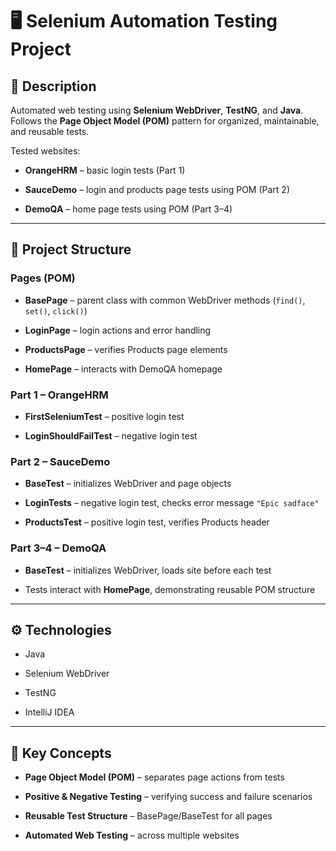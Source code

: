 # 🖥️ Selenium Automation Testing Project

## 🔹 Description

Automated web testing using **Selenium WebDriver**, **TestNG**, and **Java**.  
Follows the **Page Object Model (POM)** pattern for organized, maintainable, and reusable tests.

Tested websites:

-   **OrangeHRM** – basic login tests (Part 1)
    
-   **SauceDemo** – login and products page tests using POM (Part 2)
    
-   **DemoQA** – home page tests using POM (Part 3–4)
    

----------

## 📁 Project Structure

### **Pages (POM)**

-   **BasePage** – parent class with common WebDriver methods (`find()`, `set()`, `click()`)
    
-   **LoginPage** – login actions and error handling
    
-   **ProductsPage** – verifies Products page elements
    
-   **HomePage** – interacts with DemoQA homepage
    

### **Part 1 – OrangeHRM**

-   **FirstSeleniumTest** – positive login test
    
-   **LoginShouldFailTest** – negative login test
    

### **Part 2 – SauceDemo**

-   **BaseTest** – initializes WebDriver and page objects
    
-   **LoginTests** – negative login test, checks error message `"Epic sadface"`
    
-   **ProductsTest** – positive login test, verifies Products header
    

### **Part 3–4 – DemoQA**

-   **BaseTest** – initializes WebDriver, loads site before each test
    
-   Tests interact with **HomePage**, demonstrating reusable POM structure
    
    
----------

## ⚙️ Technologies

-   Java
    
-   Selenium WebDriver
    
-   TestNG
    
-   IntelliJ IDEA
    

----------

## 🧠 Key Concepts

-   **Page Object Model (POM)** – separates page actions from tests
    
-   **Positive & Negative Testing** – verifying success and failure scenarios
    
-   **Reusable Test Structure** – BasePage/BaseTest for all pages
    
-   **Automated Web Testing** – across multiple websites
